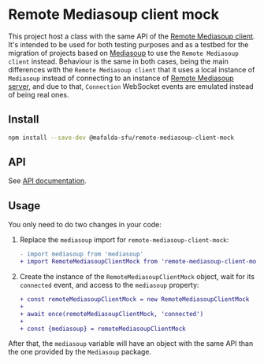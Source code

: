 # Remote Mediasoup client mock

This project host a class with the same API of the
[Remote Mediasoup client](https://mafalda.io/Remote-Mediasoup-client/). It's
intended to be used for both testing purposes and as a testbed for the migration
of projects based on [Mediasoup](https://mediasoup.org/) to use the
`Remote Mediasoup client` instead. Behaviour is the same in both cases, being
the main differences with the `Remote Mediasoup client` that it uses a local
instance of `Mediasoup` instead of connecting to an instance of
[Remote Mediasoup server](https://mafalda.io/Remote-Mediasoup-server/), and due
to that, `Connection` WebSocket events are emulated instead of being real ones.

## Install

```sh
npm install --save-dev @mafalda-sfu/remote-mediasoup-client-mock
```

## API

See [API documentation](/docs/API.md).

## Usage

You only need to do two changes in your code:

1. Replace the `mediasoup` import for `remote-mediasoup-client-mock`:

   ```diff
   - import mediasoup from 'mediasoup'
   + import RemoteMediasoupClientMock from 'remote-mediasoup-client-mock'
   ```

2. Create the instance of the `RemoteMediasoupClientMock` object, wait for its
   `connected` event, and access to the `mediasoup` property:

   ```diff
   + const remoteMediasoupClientMock = new RemoteMediasoupClientMock
   +
   + await once(remoteMediasoupClientMock, 'connected')
   +
   + const {mediasoup} = remoteMediasoupClientMock
   ```

After that, the `mediasoup` variable will have an object with the same API than
the one provided by the `Mediasoup` package.
